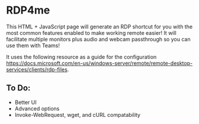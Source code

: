 # RDP4me

This HTML + JavaScript page will generate an RDP shortcut for you with the most common features enabled to make working remote easier! It will facilitate multiple monitors plus audio and webcam passthrough so you can use them with Teams!

It uses the following resource as a guide for the configuration https://docs.microsoft.com/en-us/windows-server/remote/remote-desktop-services/clients/rdp-files.

## To Do: 
- Better UI
- Advanced options
- Invoke-WebRequest, wget, and cURL compatability

